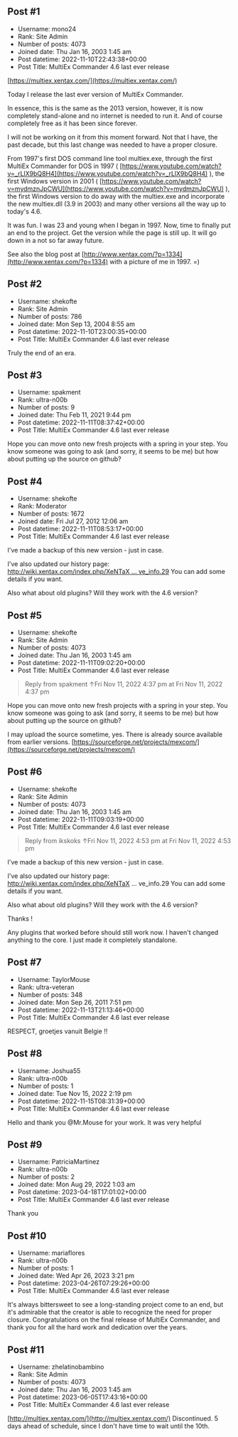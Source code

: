 ## Post #1
- Username: mono24
- Rank: Site Admin
- Number of posts: 4073
- Joined date: Thu Jan 16, 2003 1:45 am
- Post datetime: 2022-11-10T22:43:38+00:00
- Post Title: MultiEx Commander 4.6 last ever release

[https://multiex.xentax.com/](https://multiex.xentax.com/)

Today I release the last ever version of MultiEx Commander. 

In essence, this is the same as the 2013 version, however, it is now completely stand-alone and no internet is needed to run it. 
And of course completely free as it has been since forever. 

I will not be working on it from this moment forward. Not that I have, the past decade, but this last change was needed to have a proper closure. 

From 1997's first DOS command line tool multiex.exe, through the first MultiEx Commander for DOS in 1997 ( [https://www.youtube.com/watch?v=_rLlX9bQ8H4](https://www.youtube.com/watch?v=_rLlX9bQ8H4) ), the first Windows version in 2001 ( [https://www.youtube.com/watch?v=mydmznJpCWU](https://www.youtube.com/watch?v=mydmznJpCWU) ), the first Windows version to do away with the multiex.exe and incorporate the new multiex.dll (3.9 in 2003) and many other versions all the way up to today's 4.6. 

It was fun.   I was 23 and young when I began in 1997. Now, time to finally put an end to the project. 
Get the version while the page is still up. It will go down in a not so far away future.

See also the blog post at [http://www.xentax.com/?p=1334](http://www.xentax.com/?p=1334) with a picture of me in 1997. =)
## Post #2
- Username: shekofte
- Rank: Site Admin
- Number of posts: 786
- Joined date: Mon Sep 13, 2004 8:55 am
- Post datetime: 2022-11-10T23:00:35+00:00
- Post Title: MultiEx Commander 4.6 last ever release

Truly the end of an era.
## Post #3
- Username: spakment
- Rank: ultra-n00b
- Number of posts: 9
- Joined date: Thu Feb 11, 2021 9:44 pm
- Post datetime: 2022-11-11T08:37:42+00:00
- Post Title: MultiEx Commander 4.6 last ever release

Hope you can move onto new fresh projects with a spring in your step. 
You know someone was going to ask (and sorry, it seems to be me) but how about putting up the source on github?
## Post #4
- Username: shekofte
- Rank: Moderator
- Number of posts: 1672
- Joined date: Fri Jul 27, 2012 12:06 am
- Post datetime: 2022-11-11T08:53:17+00:00
- Post Title: MultiEx Commander 4.6 last ever release

I've made a backup of this new version - just in case.

I've also updated our history page:
[http://wiki.xentax.com/index.php/XeNTaX ... ve_info.29](http://wiki.xentax.com/index.php/XeNTaX#2005_and_beyond_.28an_update_to_the_above_info.29)
You can add some details if you want. 

Also what about old plugins? Will they work with the 4.6 version?
## Post #5
- Username: shekofte
- Rank: Site Admin
- Number of posts: 4073
- Joined date: Thu Jan 16, 2003 1:45 am
- Post datetime: 2022-11-11T09:02:20+00:00
- Post Title: MultiEx Commander 4.6 last ever release

> Reply from spakment ↑Fri Nov 11, 2022 4:37 pm at Fri Nov 11, 2022 4:37 pm
>
> 
Hope you can move onto new fresh projects with a spring in your step. 
You know someone was going to ask (and sorry, it seems to be me) but how about putting up the source on github?

I may upload the source sometime, yes. There is already source available from earlier versions. [https://sourceforge.net/projects/mexcom/](https://sourceforge.net/projects/mexcom/)
## Post #6
- Username: shekofte
- Rank: Site Admin
- Number of posts: 4073
- Joined date: Thu Jan 16, 2003 1:45 am
- Post datetime: 2022-11-11T09:03:19+00:00
- Post Title: MultiEx Commander 4.6 last ever release

> Reply from ikskoks ↑Fri Nov 11, 2022 4:53 pm at Fri Nov 11, 2022 4:53 pm
>
> 
I've made a backup of this new version - just in case.

I've also updated our history page:
http://wiki.xentax.com/index.php/XeNTaX ... ve_info.29
You can add some details if you want. 

Also what about old plugins? Will they work with the 4.6 version?

Thanks !

Any plugins that worked before should still work now.  I haven't changed anything to the core. I just made it completely standalone.
## Post #7
- Username: TaylorMouse
- Rank: ultra-veteran
- Number of posts: 348
- Joined date: Mon Sep 26, 2011 7:51 pm
- Post datetime: 2022-11-13T21:13:46+00:00
- Post Title: MultiEx Commander 4.6 last ever release

RESPECT, groetjes vanuit Belgie !!
## Post #8
- Username: Joshua55
- Rank: ultra-n00b
- Number of posts: 1
- Joined date: Tue Nov 15, 2022 2:19 pm
- Post datetime: 2022-11-15T08:31:39+00:00
- Post Title: MultiEx Commander 4.6 last ever release

Hello and thank you @Mr.Mouse for your work. It was very helpful
## Post #9
- Username: PatriciaMartinez
- Rank: ultra-n00b
- Number of posts: 2
- Joined date: Mon Aug 29, 2022 1:03 am
- Post datetime: 2023-04-18T17:01:02+00:00
- Post Title: MultiEx Commander 4.6 last ever release

Thank you
## Post #10
- Username: mariaflores
- Rank: ultra-n00b
- Number of posts: 1
- Joined date: Wed Apr 26, 2023 3:21 pm
- Post datetime: 2023-04-26T07:29:26+00:00
- Post Title: MultiEx Commander 4.6 last ever release

It's always bittersweet to see a long-standing project come to an end, but it's admirable that the creator is able to recognize the need for proper closure. Congratulations on the final release of MultiEx Commander, and thank you for all the hard work and dedication over the years.
## Post #11
- Username: zhelatinobambino
- Rank: Site Admin
- Number of posts: 4073
- Joined date: Thu Jan 16, 2003 1:45 am
- Post datetime: 2023-06-05T17:43:16+00:00
- Post Title: MultiEx Commander 4.6 last ever release

[http://multiex.xentax.com/](http://multiex.xentax.com/) Discontinued. 5 days ahead of schedule, since I don't have time to wait until the 10th.
